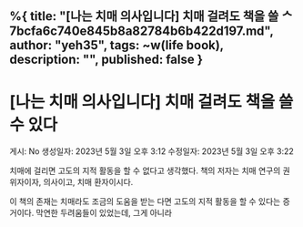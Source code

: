 %{
title: "[나는 치매 의사입니다] 치매 걸려도 책을 쓸 ᄉ 7bcfa6c740e845b8a82784b6b422d197.md",
author: "yeh35",
tags: ~w(life book),
description: "",
published: false
}
---
# [나는 치매 의사입니다] 치매 걸려도 책을 쓸 수 있다

게시: No
생성일자: 2023년 5월 3일 오후 3:12
수정일자: 2023년 5월 3일 오후 3:22

치매에 걸리면 고도의 지적 활동을 할 수 없다고 생각했다. 
책의 저자는 치매 연구의 권위자이자, 의사이고, 치매 환자이시다.

이 책의 존재는 치매라도 조금의 도움을 받는 다면 고도의 지적 활동을 할 수 있다는 증거이다.
막연한 두려움들이 있었는데, 그게 아니라
